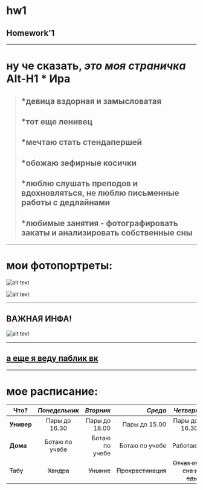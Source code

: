 # hw1
## Homework'1
---
**ну че сказать, _это моя страничка_**
Alt-H1 * Ира
====== 
> ## *девица вздорная и замысловатая
> ## *тот еще ленивец
> ## *мечтаю стать стендапершей
> ## *обожаю зефирные косички
> ## *люблю слушать преподов и вдохновляться, не люблю письменные работы с дедлайнами
> ## *любимые занятия - фотографировать закаты и анализировать собственные сны
---
# мои фотопортреты:

![alt text](https://pp.userapi.com/c824200/v824200200/83cdd/0O-b2O_la20.jpg)

![alt text](https://pp.userapi.com/c824204/v824204562/7a05c/rdmE6tXaKmk.jpg)

---

## ВАЖНАЯ ИНФА!
![alt text](https://pp.userapi.com/c543101/v543101082/41ed1/gTBObvZkyWc.jpg)

---

## [а еще я веду паблик вк](https://vk.com/iscutva "называется 'Искутва'")

---

# мое расписание:
| **Что?** |*Понедельник* | *Вторник* | *Среда* | *Четверг* | *Пятница* |
| ------- | :--------: | ---: | ---: | ---: |---: |
| **Универ**   |Пары до 16.30| Пары до 18.00| Пары до 15.00| Пары до 16.30| Пары до 16.30|
| **Дома**   | Ботаю по учебе|Ботаю по учебе| Ботаю по учебе |Работаю | Ботаю по учебе |
| ~~Табу~~   | ~~Хандра~~  |~~Уныние~~ |~~Прокрастинация~~ |~~Отказ от сна и еды~~ |~~Селфхарм~~ |

